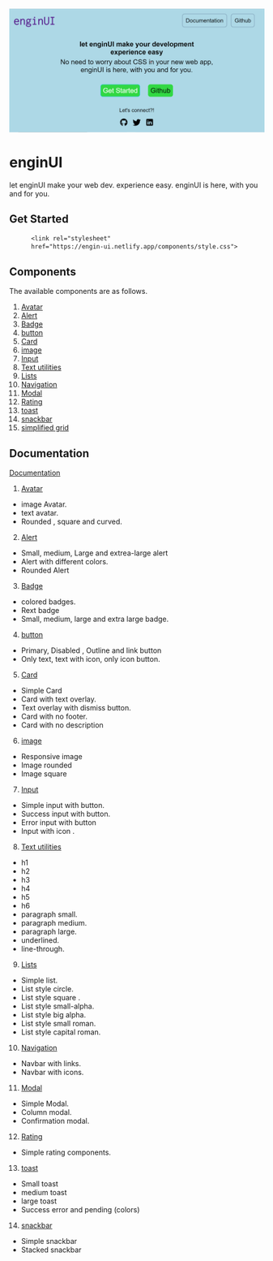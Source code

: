 ![App Screenshot](./assets/Screenshot.png)


# enginUI

let enginUI make your web dev. experience easy. enginUI is here, with you and for you.

## Get Started



```http
      <link rel="stylesheet" 
      href="https://engin-ui.netlify.app/components/style.css">
```

## Components

The available components are as follows.

1.  [Avatar](https://engin-ui.netlify.app/documentation/landing-components/avatar/avatar.html)
2. [Alert](https://engin-ui.netlify.app/documentation/landing-components/alert/alert.html)
3. [Badge](https://engin-ui.netlify.app/documentation/landing-components/badge/badge.html)
4. [button](https://engin-ui.netlify.app/documentation/landing-components/button/button.html)
5. [Card](https://engin-ui.netlify.app/documentation/landing-components/card/card.html)
6. [image](https://engin-ui.netlify.app/documentation/landing-components/image/image.html)
7. [Input](https://engin-ui.netlify.app/documentation/landing-components/input/input.html)
8. [Text utilities](https://engin-ui.netlify.app/documentation/landing-components/text-util/text-util.html)
9. [Lists](https://engin-ui.netlify.app/documentation/landing-components/lists/list.html)
10. [Navigation](https://engin-ui.netlify.app/documentation/landing-components/navigation/navigation.html)
11. [Modal](https://engin-ui.netlify.app/documentation/landing-components/modal/modal.html)
12. [Rating](https://engin-ui.netlify.app/documentation/landing-components/rating/rating.html)
13. [toast](https://engin-ui.netlify.app/documentation/landing-components/toast/toast.html)
14. [snackbar](https://engin-ui.netlify.app/documentation/landing-components/snackbar/snackbar.html)
15. [simplified grid](https://engin-ui.netlify.app/documentation/landing-components/simplified-grid/grid.html)


## Documentation

 [Documentation](https://engin-ui.netlify.app/documentation/get-started/getstarted)

1.  [Avatar](https://engin-ui.netlify.app/documentation/landing-components/avatar/avatar.html)
  
* image Avatar.
* text avatar.
* Rounded , square and curved.

2. [Alert](https://engin-ui.netlify.app/documentation/landing-components/alert/alert.html)

* Small, medium, Large and extrea-large alert 
* Alert with different colors.
* Rounded Alert

3. [Badge](https://engin-ui.netlify.app/documentation/landing-components/badge/badge.html)

* colored badges.
* Rext badge
* Small, medium, large and extra large badge.

4. [button](https://engin-ui.netlify.app/documentation/landing-components/button/button.html)

* Primary, Disabled , Outline and link button
* Only text, text with icon, only icon button.

5. [Card](https://engin-ui.netlify.app/documentation/landing-components/card/card.html)

* Simple Card
* Card with text overlay.
* Text overlay with dismiss button.
* Card with no footer. 
* Card with no description

6. [image](https://engin-ui.netlify.app/documentation/landing-components/image/image.html)

* Responsive image
* Image rounded
* Image square
7. [Input](https://engin-ui.netlify.app/documentation/landing-components/input/input.html)
* Simple input with button.
* Success input with button.
* Error input with button 
* Input with icon .
8. [Text utilities](https://engin-ui.netlify.app/documentation/landing-components/text-util/text-util.html)
* h1
* h2
* h3
* h4
* h5
* h6 
* paragraph small.
* paragraph medium.
* paragraph large.
* underlined.
* line-through.
9. [Lists](https://engin-ui.netlify.app/documentation/landing-components/lists/list.html)
* Simple list.
* List style circle.
* List style square .
* List style small-alpha.
* List style big alpha.
* List style small roman.
* List style capital roman.
10. [Navigation](https://engin-ui.netlify.app/documentation/landing-components/navigation/navigation.html)
* Navbar with links.
* Navbar with icons.
11. [Modal](https://engin-ui.netlify.app/documentation/landing-components/modal/modal.html)
* Simple Modal.
* Column modal.
* Confirmation modal.
12. [Rating](https://engin-ui.netlify.app/documentation/landing-components/rating/rating.html)
* Simple rating components.
13. [toast](https://engin-ui.netlify.app/documentation/landing-components/toast/toast.html)
 * Small toast
 * medium toast
 * large toast
 * Success error and pending (colors)
 14. [snackbar](https://engin-ui.netlify.app/documentation/landing-components/snackbar/snackbar.html)

 * Simple snackbar
 * Stacked snackbar 